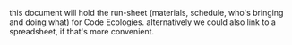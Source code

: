 this document will hold the run-sheet (materials, schedule, who's bringing and doing what) for Code Ecologies. alternatively we could also link to a spreadsheet, if that's more convenient.
